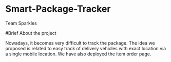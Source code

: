 # Smart-Package-Tracker
Team Sparkles

#Brief About the project

Nowadays, it becomes very difficult to track the package.
The idea we proposed is related to easy track of delivery vehicles with exact location via a single mobile location.
We have also deployed the item order page.

